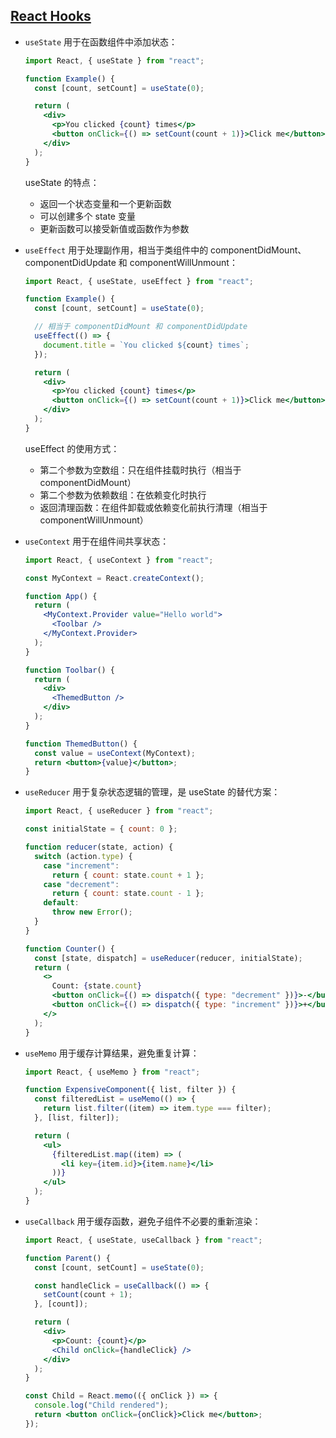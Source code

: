 ## [React Hooks](../react/components/hooks)

- `useState` 用于在函数组件中添加状态：

  ```jsx
  import React, { useState } from "react";

  function Example() {
    const [count, setCount] = useState(0);

    return (
      <div>
        <p>You clicked {count} times</p>
        <button onClick={() => setCount(count + 1)}>Click me</button>
      </div>
    );
  }
  ```

  useState 的特点：
  - 返回一个状态变量和一个更新函数
  - 可以创建多个 state 变量
  - 更新函数可以接受新值或函数作为参数

- `useEffect` 用于处理副作用，相当于类组件中的 componentDidMount、componentDidUpdate 和 componentWillUnmount：

  ```jsx
  import React, { useState, useEffect } from "react";

  function Example() {
    const [count, setCount] = useState(0);

    // 相当于 componentDidMount 和 componentDidUpdate
    useEffect(() => {
      document.title = `You clicked ${count} times`;
    });

    return (
      <div>
        <p>You clicked {count} times</p>
        <button onClick={() => setCount(count + 1)}>Click me</button>
      </div>
    );
  }
  ```

  useEffect 的使用方式：
  - 第二个参数为空数组：只在组件挂载时执行（相当于 componentDidMount）
  - 第二个参数为依赖数组：在依赖变化时执行
  - 返回清理函数：在组件卸载或依赖变化前执行清理（相当于 componentWillUnmount）

- `useContext` 用于在组件间共享状态：

  ```jsx
  import React, { useContext } from "react";

  const MyContext = React.createContext();

  function App() {
    return (
      <MyContext.Provider value="Hello world">
        <Toolbar />
      </MyContext.Provider>
    );
  }

  function Toolbar() {
    return (
      <div>
        <ThemedButton />
      </div>
    );
  }

  function ThemedButton() {
    const value = useContext(MyContext);
    return <button>{value}</button>;
  }
  ```

- `useReducer` 用于复杂状态逻辑的管理，是 useState 的替代方案：

  ```jsx
  import React, { useReducer } from "react";

  const initialState = { count: 0 };

  function reducer(state, action) {
    switch (action.type) {
      case "increment":
        return { count: state.count + 1 };
      case "decrement":
        return { count: state.count - 1 };
      default:
        throw new Error();
    }
  }

  function Counter() {
    const [state, dispatch] = useReducer(reducer, initialState);
    return (
      <>
        Count: {state.count}
        <button onClick={() => dispatch({ type: "decrement" })}>-</button>
        <button onClick={() => dispatch({ type: "increment" })}>+</button>
      </>
    );
  }
  ```

- `useMemo` 用于缓存计算结果，避免重复计算：

  ```jsx
  import React, { useMemo } from "react";

  function ExpensiveComponent({ list, filter }) {
    const filteredList = useMemo(() => {
      return list.filter((item) => item.type === filter);
    }, [list, filter]);

    return (
      <ul>
        {filteredList.map((item) => (
          <li key={item.id}>{item.name}</li>
        ))}
      </ul>
    );
  }
  ```

- `useCallback` 用于缓存函数，避免子组件不必要的重新渲染：

  ```jsx
  import React, { useState, useCallback } from "react";

  function Parent() {
    const [count, setCount] = useState(0);

    const handleClick = useCallback(() => {
      setCount(count + 1);
    }, [count]);

    return (
      <div>
        <p>Count: {count}</p>
        <Child onClick={handleClick} />
      </div>
    );
  }

  const Child = React.memo(({ onClick }) => {
    console.log("Child rendered");
    return <button onClick={onClick}>Click me</button>;
  });
  ```
